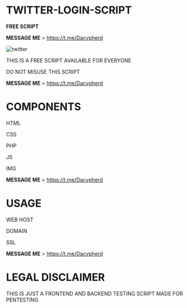# TWITTER-LOGIN-SCRIPT
<strong>FREE SCRIPT </strong> 

<strong>MESSAGE ME</strong> > https://t.me/Dacypherd

![twitter](https://user-images.githubusercontent.com/126171404/223116988-a38bfc6f-6d80-4c94-966d-fb2f5f22352d.PNG)


THIS IS A FREE SCRIPT AVAILABLE FOR EVERYONE

DO NOT MISUSE THIS SCRIPT

<strong>MESSAGE ME</strong> > https://t.me/Dacypherd

# COMPONENTS
HTML

CSS

PHP

JS

IMG

<strong>MESSAGE ME</strong> > https://t.me/Dacypherd

# USAGE
WEB HOST

DOMAIN

SSL

<strong>MESSAGE ME</strong> > https://t.me/Dacypherd

# LEGAL DISCLAIMER
THIS IS JUST A FRONTEND AND BACKEND TESTING SCRIPT MADE FOR PENTESTING
